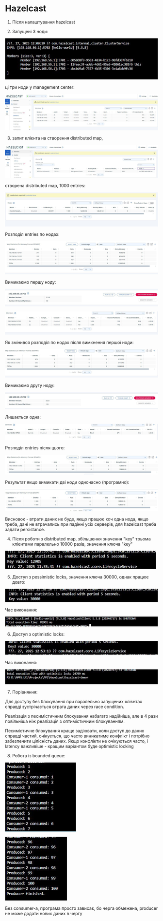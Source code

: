 # Hazelcast

1. Після налаштування hazelcast

2. Запущені 3 ноди:

![img](./img/1.jpg)

ці три ноди у management center:

![img](./img/2.jpg)

3. запит клієнта на створення distributed map,

![img](./img/3.jpg)

створена distributed map, 1000 entries:

![img](./img/4.jpg)

Розподіл entries по нодах:

![img](./img/5.jpg)

Вимикаємо першу ноду:

![img](./img/6.jpg)

![img](./img/7.jpg)

Як змінився розподіл по нодах після вимкнення першої ноди:

![img](./img/8.jpg)

Вимикаємо другу ноду:

![img](./img/9.jpg)

Лишається одна:

![img](./img/10.jpg)

Розподіл entries після цього:

![img](./img/11.jpg)

Результат якщо вимикати дві ноди одночасно (програмно):

![img](./img/13.jpg)

Висновок - втрати даних не буде, якщо працює хоч одна нода, якщо треба, дані не втрачались при падінні усіх серверів, для hazelcast треба задати persistance.

4. Після роботи з distributed map, збільшення значення "key" трьома клієнтами паралельно 10000 разів, значення ключа "key"

![img](./img/14.jpg)

5. Доступ з pessimistic locks, значення ключа 30000, однак працює довго:

![img](./img/19.jpg)

Час виконання:

![img](./img/18.jpg)

6. Доступ з optimistic locks:

![img](./img/21.jpg)

Час виконання:

![img](./img/20.jpg)

7. Порівняння:

Для доступу без блокування при паралельно запущених клієнтах справді зустрічається втрата даних через race condition.

Реалізація з песимістичним блокування набагато надійніша, але в 4 рази повільніша ніж реалізація з оптимістичним блокуванням.

Песимістичне блокування краще задіювати, коли доступ до даних справді частий, очікується, що часто виникатиме конфлікт і потрібно забезпечити цілісність даних. Якщо конфлікти не очікуються часто, і latency важливіше - кращим варіантом буде optimistic locking

8. Робота із bounded queue:

![img](./img/22.jpg)

![img](./img/23.jpg)

Без consumer-а, програма просто зависає, бо черга обмежена, producer не може додати нових даних в чергу


